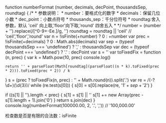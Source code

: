 function numberFormat (number, decimals, decPoint, thousandsSep, roundtag) {
  /*
      * 参数说明：
      * number：要格式化的数字
      * decimals：保留几位小数
      * dec_point：小数点符号
      * thousands_sep：千分位符号
      * roundtag:舍入参数，默认 'ceil' 向上取,'floor'向下取,'round' 四舍五入
      * */
  number = (number + '').replace(/[^0-9+-Ee.]/g, '')
  roundtag = roundtag || 'ceil' // 'ceil','floor','round'
  var n = !isFinite(+number) ? 0 : +number
  var prec = !isFinite(+decimals) ? 0 : Math.abs(decimals)
  var sep = (typeof thousandsSep === 'undefined') ? ',' : thousandsSep
  var dec = (typeof decPoint === 'undefined') ? '.' : decPoint
  var s = ''
  var toFixedFix = function (n, prec) {
    var k = Math.pow(10, prec)
    console.log()

    return '' + parseFloat(Math[roundtag](parseFloat((n * k).toFixed(prec * 2))).toFixed(prec * 2)) / k
  }
  s = (prec ? toFixedFix(n, prec) : '' + Math.round(n)).split('.')
  var re = /(-?\d+)(\d{3})/
  while (re.test(s[0])) {
    s[0] = s[0].replace(re, '$1' + sep + '$2')
  }

  if ((s[1] || '').length < prec) {
    s[1] = s[1] || ''
    s[1] += new Array(prec - s[1].length + 1).join('0')
  }
  return s.join(dec)
}
console.log(numberFormat(100000.00, 2, '.', ',')) // '100,000.00'


检查数是否是有限的合法数：isFinite